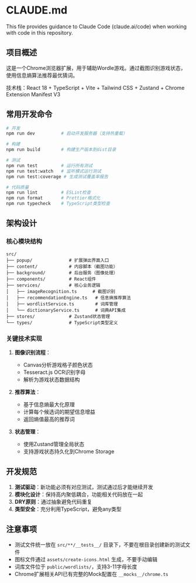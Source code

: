 # CLAUDE.md

This file provides guidance to Claude Code (claude.ai/code) when working with code in this repository.

## 项目概述

这是一个Chrome浏览器扩展，用于辅助Wordle游戏。通过截图识别游戏状态，使用信息熵算法推荐最优猜词。

技术栈：React 18 + TypeScript + Vite + Tailwind CSS + Zustand + Chrome Extension Manifest V3

## 常用开发命令

```bash
# 开发
npm run dev          # 启动开发服务器（支持热重载）

# 构建
npm run build        # 构建生产版本到dist目录

# 测试
npm run test         # 运行所有测试
npm run test:watch   # 监听模式运行测试
npm run test:coverage # 生成测试覆盖率报告

# 代码质量
npm run lint         # ESLint检查
npm run format       # Prettier格式化
npm run typecheck    # TypeScript类型检查
```

## 架构设计

### 核心模块结构
```
src/
├── popup/              # 扩展弹出界面入口
├── content/            # 内容脚本（截图功能）
├── background/         # 后台服务（图像处理）
├── components/         # React组件
├── services/           # 核心业务逻辑
│   ├── imageRecognition.ts      # 截图识别
│   ├── recommendationEngine.ts   # 信息熵推荐算法
│   ├── wordlistService.ts        # 词库管理
│   └── dictionaryService.ts      # 词典API集成
├── stores/             # Zustand状态管理
└── types/              # TypeScript类型定义
```

### 关键技术实现

1. **图像识别流程**：
   - Canvas分析游戏格子颜色状态
   - Tesseract.js OCR识别字母
   - 解析为游戏状态数据结构

2. **推荐算法**：
   - 基于信息熵最大化原理
   - 计算每个候选词的期望信息增益
   - 返回熵值最高的推荐词

3. **状态管理**：
   - 使用Zustand管理全局状态
   - 支持游戏状态持久化到Chrome Storage

## 开发规范

1. **测试驱动**：新功能必须有对应测试，测试通过后才能继续开发
2. **模块化设计**：保持高内聚低耦合，功能相关代码放在一起
3. **DRY原则**：通过抽象避免代码重复
4. **类型安全**：充分利用TypeScript，避免any类型

## 注意事项

- 测试文件统一放在 `src/**/__tests__/` 目录下，不要在根目录创建新的测试文件
- 图标文件通过 `assets/create-icons.html` 生成，不要手动编辑
- 词库文件位于 `public/wordlists/`，支持3-11字母长度
- Chrome扩展相关API已有完整的Mock配置在 `__mocks__/chrome.ts`